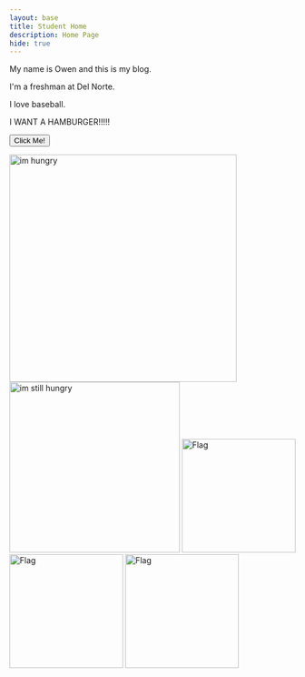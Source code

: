 ```yaml
---
layout: base
title: Student Home 
description: Home Page
hide: true
---
```


My name is Owen and this is my blog.

I'm a freshman at Del Norte.

I love baseball.

I WANT A HAMBURGER!!!!!

<button type="button">Click Me!</button>

<!-- Resized images -->
<img src="https://i.ebayimg.com/images/g/ZYgAAOSwkSdjxzbC/s-l400.png" width="400" alt="im hungry" />

<img src="https://www.thecookierookie.com/wp-content/uploads/2023/04/featured-stovetop-burgers-recipe.jpg" width="300" alt="im still hungry" />

<img src="https://www.flagcolorcodes.com/filter?f=norway&e=waves" width="200" alt="Flag" />

<img src="https://m.media-amazon.com/images/I/61wBttqPtYL.jpg" width="200" alt="Flag" />

<img src="https://upload.wikimedia.org/wikipedia/commons/thumb/a/a9/Flag_of_the_United_States_%28DoS_ECA_Color_Standard%29.svg/640px-Flag_of_the_United_States_%28DoS_ECA_Color_Standard%29.svg.png" width="200" alt="Flag" />

